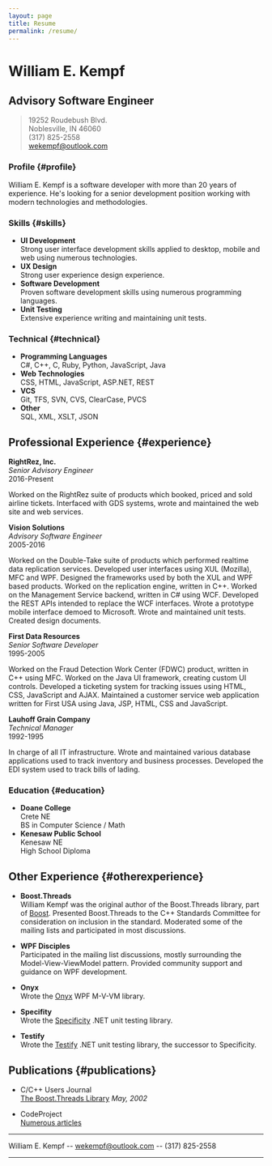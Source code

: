```yaml
---
layout: page
title: Resume
permalink: /resume/
---
```


# William E. Kempf

## Advisory Software Engineer

> 19252 Roudebush Blvd.  
> Noblesville, IN 46060  
> (317) 825-2558  
> wekempf@outlook.com

### Profile {#profile}

William E. Kempf is a software developer with more than 20 years of experience. He's looking for a senior
development position working with modern technologies and methodologies.

### Skills {#skills}

* **UI Development**  
  Strong user interface development skills applied to desktop, mobile and web using numerous technologies.
* **UX Design**  
  Strong user experience design experience.
* **Software Development**  
  Proven software development skills using numerous programming languages.
* **Unit Testing**  
  Extensive experience writing and maintaining unit tests.

### Technical {#technical}

* **Programming Languages**  
   C#, C++, C, Ruby, Python, JavaScript, Java
* **Web Technologies**  
   CSS, HTML, JavaScript, ASP.NET, REST
* **VCS**  
   Git, TFS, SVN, CVS, ClearCase, PVCS
* **Other**  
   SQL, XML, XSLT, JSON

## Professional Experience {#experience}

**RightRez, Inc.**  
*Senior Advisory Engineer*  
2016-Present

Worked on the RightRez suite of products which booked, priced and sold airline tickets.
Interfaced with GDS systems, wrote and maintained the web site and web services.

**Vision Solutions**  
*Advisory Software Engineer*  
2005-2016

Worked on the Double-Take suite of products which performed realtime data replication services.
Developed user interfaces using XUL (Mozilla), MFC and WPF. Designed the frameworks used by both
the XUL and WPF based products. Worked on the replication engine, written in C++. Worked on
the Management Service backend, written in C# using WCF. Developed the REST APIs intended to
replace the WCF interfaces. Wrote a prototype mobile interface demoed to Microsoft. Wrote and
maintained unit tests. Created design documents.

**First Data Resources**  
*Senior Software Developer*  
1995-2005

Worked on the Fraud Detection Work Center (FDWC) product, written in C++ using MFC. Worked
on the Java UI framework, creating custom UI controls. Developed a ticketing system for
tracking issues using HTML, CSS, JavaScript and AJAX. Maintained a customer service
web application written for First USA using Java, JSP, HTML, CSS and JavaScript.

**Lauhoff Grain Company**  
*Technical Manager*  
1992-1995

In charge of all IT infrastructure. Wrote and maintained various database applications
used to track inventory and business processes. Developed the EDI system used to track
bills of lading.

### Education {#education}

* **Doane College**  
  Crete NE  
  BS in Computer Science / Math
* **Kenesaw Public School**  
  Kenesaw NE  
  High School Diploma

## Other Experience {#otherexperience}

* **Boost.Threads**  
William Kempf was the original author of the Boost.Threads library, part of [Boost](http://boost.org).
Presented Boost.Threads to the C++ Standards Committee for consideration on inclusion in the standard.
Moderated some of the mailing lists and participated in most discussions.

* **WPF Disciples**  
Participated in the mailing list discussions, mostly surrounding the Model-View-ViewModel pattern.
Provided community support and guidance on WPF development.

* **Onyx**  
Wrote the [Onyx](https://www.codeplex.com/onyx) WPF M-V-VM library.

* **Specifity**  
Wrote the [Specificity](https://www.codeplex.com/specificity) .NET unit testing library.

* **Testify**  
Wrote the [Testify](http://github.com/wekempf/testify) .NET unit testing library, the successor to Specificity. 

## Publications {#publications}

* C/C++ Users Journal  
[The Boost.Threads Library](http://www.drdobbs.com/cpp/the-boostthreads-library/184401518?queryText=kempf) *May, 2002*

* CodeProject  
[Numerous articles](http://www.codeproject.com/Articles/William-E-Kempf#Article)

------

William E. Kempf -- [wekempf@outlook.com](wekempf@outlook.com) -- (317) 825-2558

------